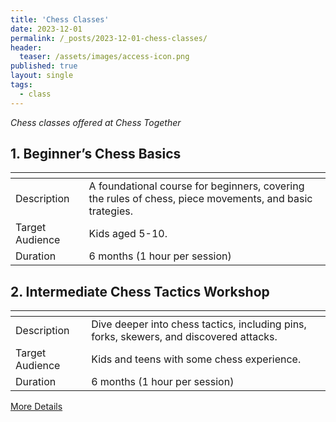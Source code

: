 ```yaml
---
title: 'Chess Classes'
date: 2023-12-01
permalink: /_posts/2023-12-01-chess-classes/
header:
  teaser: /assets/images/access-icon.png
published: true
layout: single
tags:
  - class
---
```


*Chess classes offered at Chess Together*


## 1. Beginner’s Chess Basics

| <!-- -->          |  <!-- -->                                                                                                 |
|-------------------|-----------------------------------------------------------------------------------------------------------|
| Description       | A foundational course for beginners, covering the rules of chess, piece movements, and basic trategies.   |
| Target Audience   | Kids aged 5-10.                                                                                           |
| Duration          | 6 months (1 hour per session)                                                                             |


## 2. Intermediate Chess Tactics Workshop

| <!-- -->          |  <!-- -->                                                                                 |
|-------------------|-------------------------------------------------------------------------------------------|
| Description       | Dive deeper into chess tactics, including pins, forks, skewers, and discovered attacks.   |
| Target Audience   | Kids and teens with some chess experience.                                                |
| Duration          | 6 months (1 hour per session)    


[More Details](/classes)